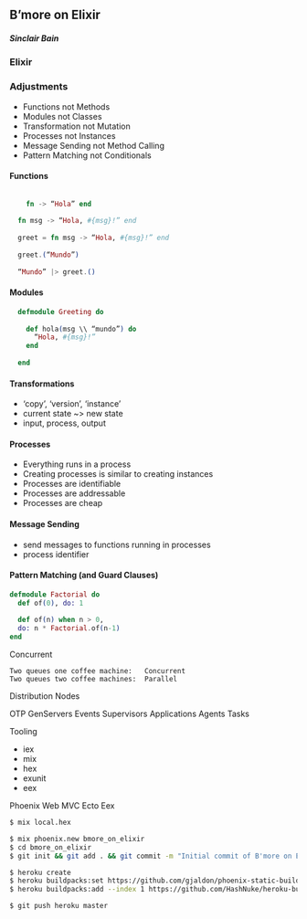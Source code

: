 ## B’more on Elixir

##### Sinclair Bain


### Elixir


### Adjustments
- Functions not Methods
- Modules not Classes
- Transformation not Mutation
- Processes not Instances
- Message Sending not Method Calling
- Pattern Matching not Conditionals

#### Functions
````elixir
	
	fn -> “Hola” end
  
  fn msg -> “Hola, #{msg}!” end
  
  greet = fn msg -> “Hola, #{msg}!” end
  
  greet.(“Mundo”)
  
  “Mundo” |> greet.()

````

#### Modules
````elixir
  defmodule Greeting do
    
    def hola(msg \\ “mundo”) do
      “Hola, #{msg}!”
    end
  
  end
````

#### Transformations
- ‘copy’, ‘version’, ‘instance’
- current state ~> new state
- input, process, output

#### Processes
- Everything runs in a process
- Creating processes is similar to creating instances
- Processes are identifiable
- Processes are addressable
- Processes are cheap 

#### Message Sending
- send messages to functions running in processes
- process identifier

#### Pattern Matching (and Guard Clauses)
````elixir
defmodule Factorial do
  def of(0), do: 1
  
  def of(n) when n > 0,
  do: n * Factorial.of(n-1)
end
````

Concurrent
````
Two queues one coffee machine:   Concurrent
Two queues two coffee machines:  Parallel
````

Distribution
Nodes


OTP
GenServers
Events
Supervisors
Applications
Agents
Tasks


Tooling
- iex
- mix
- hex
- exunit
- eex


Phoenix
Web MVC
Ecto
Eex

````bash
$ mix local.hex

$ mix phoenix.new bmore_on_elixir
$ cd bmore_on_elixir
$ git init && git add . && git commit -m "Initial commit of B'more on Elixir app."

$ heroku create
$ heroku buildpacks:set https://github.com/gjaldon/phoenix-static-buildpack
$ heroku buildpacks:add --index 1 https://github.com/HashNuke/heroku-buildpack-elixir

$ git push heroku master
````



